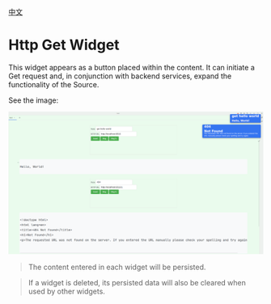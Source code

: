 [中文](https://github.com/IAliceBobI/sy-httpget-widget/blob/main/README_zh_CN.md)

# Http Get Widget

This widget appears as a button placed within the content. It can initiate a Get request and, in conjunction with backend services, expand the functionality of the Source.

See the image:

![preview](./preview.png)

> The content entered in each widget will be persisted.

> If a widget is deleted, its persisted data will also be cleared when used by other widgets.

